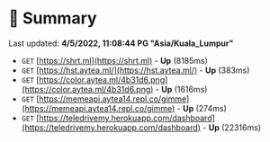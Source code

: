 # 📖 Summary
Last updated: **4/5/2022, 11:08:44 PG "Asia/Kuala_Lumpur"**

- `GET` [https://shrt.ml](https://shrt.ml) - **Up** (8185ms)
- `GET` [https://hst.aytea.ml/](https://hst.aytea.ml/) - **Up** (383ms)
- `GET` [https://color.aytea.ml/4b31d6.png](https://color.aytea.ml/4b31d6.png) - **Up** (1616ms)
- `GET` [https://memeapi.aytea14.repl.co/gimme](https://memeapi.aytea14.repl.co/gimme) - **Up** (274ms)
- `GET` [https://teledrivemy.herokuapp.com/dashboard](https://teledrivemy.herokuapp.com/dashboard) - **Up** (22316ms)
